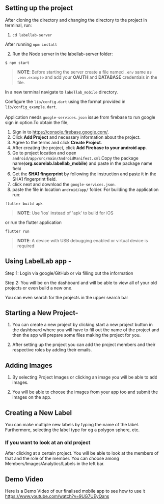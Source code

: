 ## Setting up the project

After cloning the directory and changing the directory to the project in terminal, run:

1. `cd labellab-server`

After running `npm install` 

2. Run the Node server in the labellab-server folder:
    
`$ npm start`

> **NOTE**: Before starting the server create a file named `.env` same as `.env.example` and add your **OAUTH** and **DATABASE** credentials in the file.

In a new terminal navigate to `labellab_mobile` directory.

Configure the `lib/config.dart` using the format provided in `lib/config_example.dart`.
<br><br>
Application needs `google-services.json` issue from firebase to run google sign in option.To obtain the file,

1. Sign in to https://console.firebase.google.com/.
2. Click **Add Project** and necessary information about the project.
3. Agree to the terms and click **Create Project**.
4. After creating the project, click **Add Firebase to your android app**.
5. Go to project location and open `android/app/src/main/AndroidManifest.xml`.Copy the package name(**org.scorelab.labellab_mobile**) and paste in the package name field
6. Get the **SHA1 fingerprint** by following the instruction and paste it in the SHA1 fingerprint field.
7. click next and download the `google-services.json`.
8. paste the file in location `android/app/` folder.
For building the application run:

`flutter build apk`

> **NOTE**: Use 'ios' instead of 'apk' to build for iOS

or run the flutter application

`flutter run`

> **NOTE**: A device with USB debugging enabled or virtual device is required

## Using LabelLab app - 

Step 1: Login via google/GitHub or via filling out the information

Step 2:  You will be on the dashboard and will be able to view all of your old projects or even build a new one.

You can even search for the projects in the upper search bar

## Starting a New Project-

1. You can create a new project by clicking start a new project button in the dashboard where you will have to fill out the name of the project and then the app will prepare some files making the project for you.

2. After setting up the project you can add the project members and their respective roles by adding their emails.

## Adding Images

1. By selecting Project Images or clicking an image you will be able to add images. 

2. You will be able to choose the images from your app too and submit the images on the app.

## Creating a New Label

You can make multiple new labels by typing the name of the label. Furthermore, selecting the label type for eg a polygon sphere, etc.

### If you want to look at an old project

After clicking at a certain project. You will be able to look at the members of that and the role of the member. You can choose among Members/Images/Analytics/Labels in the left bar. 

## Demo Video

Here is a Demo Video of our finalised mobile app to see how to use it
https://www.youtube.com/watch?v=9UG7UEyQans
